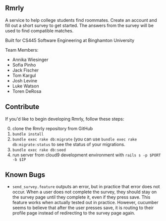 ## Rmrly

A service to help college students find roommates. Create an account and fill out a short survey to get started. The answers from the survey will be used to find compatible matches.

Built for CS445 Software Engineering at Binghamton University

Team Members:
* Annika Wiesinger
* Sofia Pinho
* Jack Fischer
* Tom Kargul
* Josh Levine
* Luke Watson
* Toren DeRosa

## Contribute

If you'd like to begin developing Rmrly, follow these steps:

0. clone the Rmrly repository from GitHub
0. `bundle install`
0. `bundle exec rake db:migrate` (you can use `bundle exec rake db:migrate:status` to see the status of your migrations.
0. `bundle exec rake db:seed`
0. run server from cloud9 development environment with `rails s -p $PORT -b $IP`

## Known Bugs

* `send_survey.feature` outputs an error, but in practice that error does not occur. When a user does not complete the survey, they should stay on the survey page until they complete it, even if they press save. This feature works when actually tested out in practice. However, cucumber seems to believe that after the user presses save, it is routing to their profile page instead of redirecting to the survey page again.